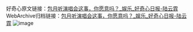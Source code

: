 好奇心原文链接：[包月听演唱会这事，你愿意吗？_娱乐_好奇心日报-陆云霏](https://www.qdaily.com/articles/2812.html)
WebArchive归档链接：[包月听演唱会这事，你愿意吗？_娱乐_好奇心日报-陆云霏](http://web.archive.org/web/20190623151449/https://www.qdaily.com/articles/2812.html)
![image](http://ww3.sinaimg.cn/large/007d5XDply1g3v6n26eayj30u02d41kx)